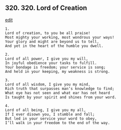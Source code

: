 
## 320.  320. Lord of Creation
[edit](https://docs.google.com/document/d/19iSdoCigJIM8cX4fLNUreijJgDPXDq8Z/edit?mode=html)






    1.
    Lord of creation, to you be all praise!
    Most mighty your working, most wondrous your ways!
    Your glory and might are beyond us to tell,
    And yet in the heart of the humble you dwell.

    2.
    Lord of all power, I give you my will,
    In joyful obedience your tasks to fulfill.
    Your bondage is freedom; your service is song;
    And held in your keeping, my weakness is strong.

    3.
    Lord of all wisdom, I give you my mind,
    Rich truth that surpasses man’s knowledge to find;
    What eye has not seen and what ear has not heard
    Is taught by your spirit and shines from your word.

    4.
    Lord of all being, I give you my all,
    If I ever disown you, I stumble and fall;
    But led in your service your word to obey,
    I’ll walk in your freedom to the end of the way.

